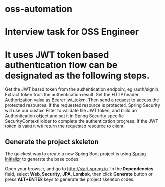 # oss-automation
# Interview task for OSS Engineer

# It uses JWT token based authentication flow can be designated as the following steps.

Get the JWT based token from the authentication endpoint, eg /auth/signin.
Extract token from the authentication result.
Set the HTTP header Authorization value as Bearer jwt_token.
Then send a request to access the protected resources.
If the requested resource is protected, Spring Security will use our custom Filter to validate the JWT token, and build an Authentication object and set it in Spring Security specific SecurityContextHolder to complete the authentication progress.
If the JWT token is valid it will return the requested resource to client.

## Generate the project skeleton

The quickest way to create a new Spring Boot project is using [Spring Initializr](http://start.spring.io) to generate the base codes.

Open your browser, and go to http://start.spring.io.  In the **Dependencies** field, select **Web**, **Security**, **JPA**, **Lombok**, then click **Generate** button or press **ALT+ENTER** keys to generate the project skeleton codes. 
